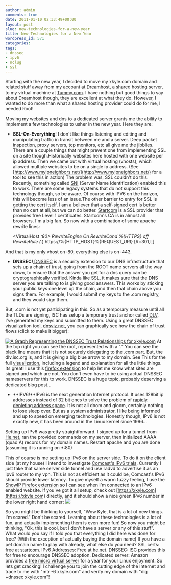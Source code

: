 ```yaml
---
author: admin
comments: true
date: 2011-01-10 02:33:49+00:00
layout: post
slug: new-technologies-for-a-new-year
title: New Technologies for a New Year
wordpress_id: 571
categories:
tags:
- dnssec
- ipv6
- nclug
- ssl
---
```


Starting with the new year, I decided to move my xkyle.com domain and related stuff away from my account at [Dreamhost](http://www.dreamhost.com/), a shared hosting server, to my virtual machine at [Tummy.com](http://www.tummy.com/). I have nothing but good things to say about Dreamhost though, they are excellent at what they do. However, I wanted to do more than what a shared hosting provider could do for me, I needed Root!

Moving my websites and dns to a dedicated server grants me the ability to implement a few technologies to usher in the new year. Here they are:



	
  * **SSL-On-Everything**! I don't like things listening and editing and manipulating traffic in transit between me and a server. Deep packet inspection, proxy servers, tcp monitors, etc all give me the jibblies. There are a couple things that might prevent one from implementing SSL on a site though.Historically websites here hosted with one website per ip address. Then we came out with virtual hosting (vhosts), which allowed multiple websites to be on a single ip address. (See [http://www.myipneighbors.net/](http://www.myipneighbors.net/) for a tool to see this in action) The problem was, SSL couldn't do this. Recently, something called [SNI](http://en.wikipedia.org/wiki/Server_Name_Indication) (Server Name Identification) enabled this to work. There are some legacy systems that do not support this technology though, so be aware. Of course with IPV6 on the horizon, this will become less of an issue.The other barrier to entry for SSL is getting the cert itself. I am a believer that a self-signed cert is better than no cert at all, but we can do better. [Startcom](http://www.startcom.org/) is a SSL provider that provides free Level 1 certificates. Startcom's CA is in almost all browsers. I'm a big fan. So now with a combination of some apache rewrite lines:

    
    <VirtualHost *:80>
    RewriteEngine On
    RewriteCond %{HTTPS} off
    RewriteRule (.*) https://%{HTTP_HOST}%{REQUEST_URI} [R=301,L]
    </VirtualHost>


And that is my only vhost on :80, everything else is on :443.

	
  * **DNSSEC!**[ ](http://en.wikipedia.org/wiki/Domain_Name_System_Security_Extensions)[DNSSEC](http://en.wikipedia.org/wiki/Domain_Name_System_Security_Extensions) is a security extension to our DNS infrastructure that sets up a chain of trust, going from the ROOT name servers all the way down, to ensure that the answer you get for a dns query can be cryptographically verified. Kinda like SSL, it makes sure that the DNS server you are talking to is giving good answers. This works by sticking your public keys one level up the chain, and then that chain above you signs them. For example, I would submit my keys to the .com registry, and they would sign them.

But, .com is not yet participating in this. So as a temporary measure until all the TLDs are signing, ISC has setup a temporary trust anchor called [DLV](https://dlv.isc.org/). I've generated my keys and submitted to them. Using a great DNSSEC visualization tool, [dnsviz.net](http://dnsviz.net/), you can graphically see how the chain of trust flows (click to make it bigger):

[![A Graph Representing the DNSSEC Trust Relationships for xkyle.com](/uploads/auth_graph-300x300.png)](/uploads/auth\_graph.png)
At the top right you can see the root, represented with a "." You can see the black line means that it is not securely delegating to the .com part. But, the dlv.isc.org is, and it is giving a big blue arrow to my domain. See This for the full [visualization](http://dnsviz.net/d/xkyle.com/dnssec/), including a legend and explanation for all the little things. Its great! I use this [firefox extension](https://addons.mozilla.org/en-US/firefox/addon/64247/) to help let me know what sites are signed and which are not. You don't even have to be using actual DNSSEC nameservers for this to work. DNSSEC is a huge topic, probably deserving a dedicated blog post...

	
  * **IPV6!**IPv6 is the next generation Internet protocol. It uses 128bit ip addresses instead of 32 bit ones to solve the problem of [rapidly depleting address space](http://ipv6.he.net/statistics/). It is not all doom and gloom, certainly nothing to lose sleep over. But as a system administrator, I like being informed and up to speed on emerging technologies. Honestly though, IPv6 is not exactly new, it has been around in the Linux kernel since 1996...

Setting up IPv6 was pretty straightforward. I signed up for a tunnel from [He.net](http://tunnelbroker.net/main.php), ran the provided commands on my server, then initialized AAAA (quad A) records for my domain names. Restart apache and you are done (assuming it is running on \*:80)

This of course is me setting up IPv6 on the server side. To do it on the client side (at my house) I intend to investigate [Comcast's IPv6 trials](http://www.comcast6.net/). Currently I just take that same server side tunnel and use radvd to advertise it as an ipv6 router to my vpn. This is not as efficient as it could be, Comcast's IPv6 should provide lower latency. To give myself a warm fuzzy feeling, I use the [ShowIP Firefox extension](https://addons.mozilla.org/en-US/firefox/addon/590/?id=590) so I can see when I'm connected to an IPv6 enabled website. If you've got it all setup, check out [https://xkyle.com](https://xkyle.com) directly, and it should show a nice green IPv6 number in the lower right hand corner:
[![](/uploads/xkyle-ipv6.png)](/uploads/xkyle-ipv6.png)


So you might be thinking to yourself, "Wow Kyle, that is a lot of new things. I'm scared." Don't be scared. Learning about these technologies is a lot of fun, and actually implementing them is even more fun! So now you might be thinking, "Ok, this is cool, but I don't have a server or any of this stuff". What would you say if I told you that everything I did here was done for free? (With the exception of actually buying the domain name) If you have a pet domain name to play with already, what else do you need? SSL certs: free at [startcom](http://www.startssl.com/). IPv6 Addresses: Free at [he.net](http://tunnelbroker.net/). DNSSEC: [ISC](https://dlv.isc.org/) provides this for free to encourage DNSSEC adoption. Dedicated server: Amazon provides a [free micro virtual server](http://aws.amazon.com/free/) for a year for your Linux enjoyment. So lets get cracking! I challenge you to join the cutting edge of the Internet and trace to me with "mtr -6 xkyle.com" and verify my domain with "dig +dnssec xkyle.com"!
